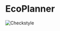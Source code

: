 # EcoPlanner
![Checkstyle](https://github.com/mavella17/EcoPlanner/actions/workflows/checkstyle.yaml/badge.svg)